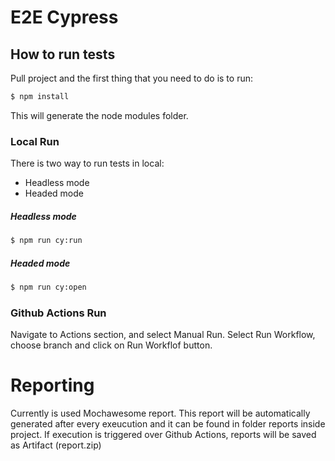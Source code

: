 # E2E Cypress 

## How to run tests

Pull project and the first thing that you need to do is to run:

```sh
$ npm install
```

This will generate the node modules folder.

### Local Run

There is two way to run tests in local:
  - Headless mode
  - Headed mode
  
  ##### Headless mode
  ```sh
$ npm run cy:run
```
  ##### Headed mode
  ```sh
$ npm run cy:open
```

### Github Actions Run

Navigate to Actions section, and select Manual Run. Select Run Workflow, choose branch and click on Run Workflof button. 

# Reporting

Currently is used Mochawesome report. This report will be automatically generated after every exeucution and it can be found in folder reports inside project. If execution is triggered over Github Actions, reports will be saved as Artifact (report.zip)
